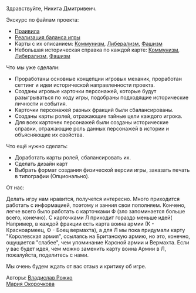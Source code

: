 Здравствуйте, Никита Дмитривеич.


Экскурс по файлам проекта:
- [Праивила](https://github.com/paVlaDog/history/blob/master/notDRGHistory/Rules.md)
- [Реализация баланса игры](https://github.com/paVlaDog/history/blob/master/notDRGHistory/Balans.md)
- Карты с их описанием: [Коммунизм](https://github.com/paVlaDog/history/blob/master/notDRGHistory/K.md), [Либерализм](https://github.com/paVlaDog/history/blob/master/notDRGHistory/L.md), [Фашизм](https://github.com/paVlaDog/history/blob/master/notDRGHistory/F.md)
- Небольшая историческая справка по каждой карте: [Коммунизм](https://github.com/paVlaDog/history/blob/master/notDRGHistory/Knotes.md), [Либерализм](https://github.com/paVlaDog/history/blob/master/notDRGHistory/Lnotes.md), [Фашизм](https://github.com/paVlaDog/history/blob/master/notDRGHistory/Fnotes.md)


Что мы уже сделали:

- Проработаны основные концепции игровых механик, проработан сеттинг и идеи исторической направленности проекта.
- Созданы игровые карточки персонажей, которые будут разыгрываться по ходу игры, подобраны подходящие исторические личности и события.
- Карточки персонажей разных фракций были сбалансированы.
- Созданы карты ролей, отражающие тайные цели каждого игрока.
- Для всех карточек персонажей были созданы исторические справки, отражающие роль данных персонажей в истории и объясняющие их свойства.

Что ещё нужно сделать:

- Доработать карты ролей, сбалансировать их.
- Сделать дизайн карт
- Выбрать формат создания физической версии игры, заказать печать в типографии (Опционально).

От нас:

Делать игру нам нравится, получется интересно. Много приходится работать с информацией, поэтому и занния свои пополняем. Кончено, легче всего было работать с карточками Ф (зло запоминается больше всего, конечно). С карточками Л приходит гораздо меньше идей( Например, в каждой фракции есть карта воина армии (К - Красноармеец, Ф - Боец вермахта), а для Л мы пока придумали карту "Королевская армия", ссылаясь на Британскую армию, но это, конечно, ощущается "слабее", чем упоминание Карсной армии и Вермахта. Если у вас будет идея, чем можно заменить карту воина Армии в Л, пожалуйста, поделитесь с нами.

Мы очень будем ждать от вас отзыв и критику об игре.

Авторы:
[Владислав Рожко](https://t.me/bonhcbeta)     
[Мария Окорочкова](https://t.me/maladetska)
